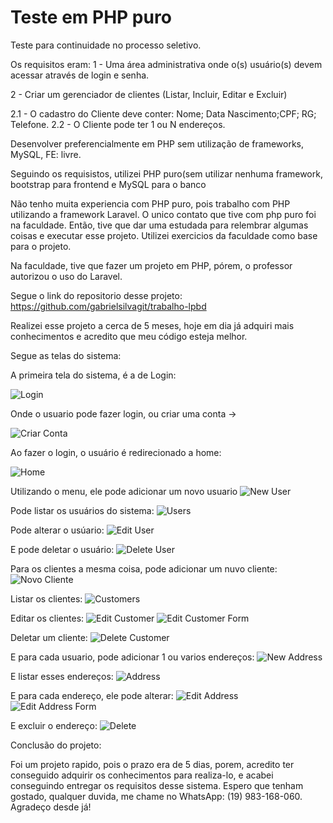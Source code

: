# Teste em PHP puro

Teste para continuidade no processo seletivo.

Os requisitos eram: 
1 - Uma área administrativa onde o(s) usuário(s) devem acessar através de login e senha.

2 - Criar um gerenciador de clientes (Listar, Incluir, Editar e Excluir)

   2.1 - O cadastro do Cliente deve conter: Nome; Data Nascimento;CPF; RG; Telefone.
   2.2 - O Cliente pode ter 1 ou N endereços.

Desenvolver preferencialmente em PHP sem utilização de frameworks, MySQL, FE: livre.  

Seguindo os requisistos, utilizei PHP puro(sem utilizar nenhuma framework, bootstrap para frontend e MySQL para o banco

Não tenho muita experiencia com PHP puro, pois trabalho com PHP utilizando a framework Laravel. O unico contato que tive com php puro foi na faculdade.
Então, tive que dar uma estudada para relembrar algumas coisas e executar esse projeto. Utilizei exercicios da faculdade como base para o projeto.

Na faculdade, tive que fazer um projeto em PHP, pórem, o professor autorizou o uso do Laravel.

Segue o link do repositorio desse projeto: https://github.com/gabrielsilvagit/trabalho-lpbd

Realizei esse projeto a cerca de 5 meses, hoje em dia já adquiri mais conhecimentos e acredito que meu código esteja melhor.

Segue as telas do sistema:

A primeira tela do sistema, é a de Login:

![Login](https://github.com/gabrielsilvagit/teste-php-puro/blob/master/login.png)

Onde o usuario pode fazer login, ou criar uma conta ->

![Criar Conta](https://github.com/gabrielsilvagit/teste-php-puro/blob/master/criar-conta.png)

Ao fazer o login, o usuário é redirecionado a home:

![Home](https://github.com/gabrielsilvagit/teste-php-puro/blob/master/welcome.png)

Utilizando o menu, ele pode adicionar um novo usuario
![New User](https://github.com/gabrielsilvagit/teste-php-puro/blob/master/new-user.png)

Pode listar os usuários do sistema:
![Users](https://github.com/gabrielsilvagit/teste-php-puro/blob/master/users.png)

Pode alterar o usúario:
![Edit User](https://github.com/gabrielsilvagit/teste-php-puro/blob/master/edit-user.png)

E pode deletar o usuário:
![Delete User](https://github.com/gabrielsilvagit/teste-php-puro/blob/master/delete-user.png)

Para os clientes a mesma coisa, pode adicionar um nuvo cliente:
![Novo Cliente](https://github.com/gabrielsilvagit/teste-php-puro/blob/master/new-customer.png)

Listar os clientes:
![Customers](https://github.com/gabrielsilvagit/teste-php-puro/blob/master/customers.png)

Editar os clientes:
![Edit Customer](https://github.com/gabrielsilvagit/teste-php-puro/blob/master/edit-customer.png)
![Edit Customer Form](https://github.com/gabrielsilvagit/teste-php-puro/blob/master/edit-customer-form.png)

Deletar um cliente:
![Delete Customer](https://github.com/gabrielsilvagit/teste-php-puro/blob/master/delete-customer.png)

E para cada usuario, pode adicionar 1 ou varios endereços:
![New Address](https://github.com/gabrielsilvagit/teste-php-puro/blob/master/new-address.png)

E listar esses endereços:
![Address](https://github.com/gabrielsilvagit/teste-php-puro/blob/master/address.png)

E para cada endereço, ele pode alterar:
![Edit Address](https://github.com/gabrielsilvagit/teste-php-puro/blob/master/edit-address.png)
![Edit Address Form](https://github.com/gabrielsilvagit/teste-php-puro/blob/master/edit-address-form.png)

E excluir o endereço:
![Delete](https://github.com/gabrielsilvagit/teste-php-puro/blob/master/delete-address.png)


Conclusão do projeto:

Foi um projeto rapido, pois o prazo era de 5 dias, porem, acredito ter conseguido adquirir os conhecimentos para realiza-lo, e acabei conseguindo entregar os requisitos desse sistema. Espero que tenham gostado, qualquer duvida, me chame no WhatsApp: (19) 983-168-060. Agradeço desde já!






